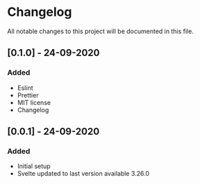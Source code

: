 # Changelog

All notable changes to this project will be documented in this file.

## [0.1.0] - 24-09-2020

### Added

-   Eslint
-   Prettier
-   MIT license
-   Changelog

## [0.0.1] - 24-09-2020

### Added

-   Initial setup
-   Svelte updated to last version available 3.26.0
